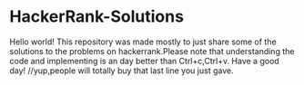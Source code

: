 # HackerRank-Solutions
Hello world!
This repository was made mostly to just share some of the solutions to the problems on hackerrank.Please note that understanding the code and implementing is an day better than Ctrl+c,Ctrl+v.
Have a good day!
//yup,people will totally buy that last line you just gave.
